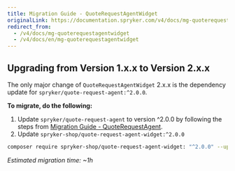 ```yaml
---
title: Migration Guide - QuoteRequestAgentWidget
originalLink: https://documentation.spryker.com/v4/docs/mg-quoterequestagentwidget
redirect_from:
  - /v4/docs/mg-quoterequestagentwidget
  - /v4/docs/en/mg-quoterequestagentwidget
---
```


## Upgrading from Version 1.x.x to Version 2.x.x
The only major change of `QuoteRequestAgentWidget` 2.x.x is the dependency update for `spryker/quote-request-agent:^2.0.0`.

**To migrate, do the following:**
1. Update `spryker/quote-request-agent` to version ^2.0.0 by following the steps from [Migration Guide - QuoteRequestAgent](/docs/scos/dev/migration-and-integration/202001.0/module-migration-guides/migration-guide-quoterequestagent.html).
2. Update `spryker-shop/quote-request-agent-widget:^2.0.0`

```bash
composer require spryker-shop/quote-request-agent-widget: "^2.0.0" --update-with-dependencies
```
*Estimated migration time: ~1h*
